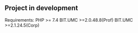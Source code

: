 ## Project in development

Requirements:
PHP >= 7.4
BIT.UMC >=2.0.48.8(Prof)
BIT.UMC >=2.1.24.5(Corp)